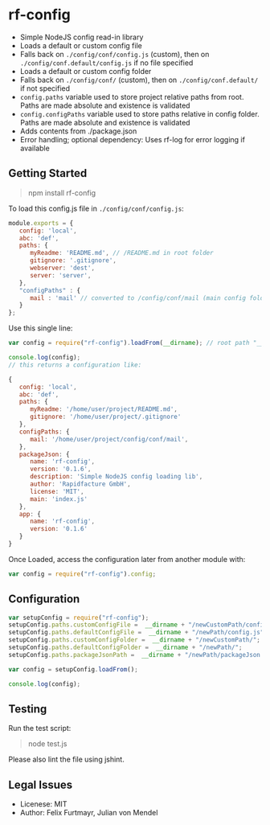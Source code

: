 # rf-config

* Simple NodeJS config read-in library
* Loads a default or custom config file
* Falls back on `./config/conf/config.js` (custom), then on `./config/conf.default/config.js` if no file specified
* Loads a default or custom config folder
* Falls back on `./config/conf/` (custom), then on `./config/conf.default/` if not specified
* `config.paths` variable used to store project relative paths from root. Paths are made absolute and existence is validated
* `config.configPaths` variable used to store paths relative in config folder. Paths are made absolute and existence is validated
* Adds contents from ./package.json
* Error handling; optional dependency: Uses rf-log for error logging if available

## Getting Started

> npm install rf-config

To load this config.js file in `./config/conf/config.js`:
```js
module.exports = {
   config: 'local',
   abc: 'def',
   paths: {
      myReadme: 'README.md', // /README.md in root folder
      gitignore: '.gitignore',
      webserver: 'dest',
      server: 'server',
   },
   "configPaths" : {
      mail : 'mail' // converted to /config/conf/mail (main config folder)
   }
};
```

Use this single line:

```js
var config = require("rf-config").loadFrom(__dirname); // root path "__dirname"

console.log(config);
// this returns a configuration like:

{
   config: 'local',
   abc: 'def',
   paths: {
      myReadme: '/home/user/project/README.md',
      gitignore: '/home/user/project/.gitignore'
   },
   configPaths: {
      mail: '/home/user/project/config/conf/mail',
   },
   packageJson: {
      name: 'rf-config',
      version: '0.1.6',
      description: 'Simple NodeJS config loading lib',
      author: 'Rapidfacture GmbH',
      license: 'MIT',
      main: 'index.js'
   },
   app: {
      name: 'rf-config',
      version: '0.1.6'
   }
}
```

Once Loaded, access the configuration later from another module with:
```js
var config = require("rf-config").config;
```
## Configuration
```js
var setupConfig = require("rf-config");
setupConfig.paths.customConfigFile =  __dirname + "/newCustomPath/config.js";
setupConfig.paths.defaultConfigFile =  __dirname + "/newPath/config.js";
setupConfig.paths.customConfigFolder =  __dirname + "/newCustomPath/";
setupConfig.paths.defaultConfigFolder =  __dirname + "/newPath/";
setupConfig.paths.packageJsonPath =  __dirname + "/newPath/packageJson.json";

var config = setupConfig.loadFrom();

console.log(config);

```
## Testing
Run the test script:
> node test.js

Please also lint the file using jshint.

## Legal Issues
* Licenese: MIT
* Author: Felix Furtmayr, Julian von Mendel
